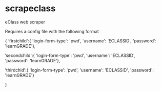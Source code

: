 # scrapeclass
eClass web scraper

Requires a config file with the following format

{
  ‘firstchild':{ 'login-form-type': 'pwd', 'username': ‘ECLASSID', 'password': 'learnGRADE'},
  
  ’secondchild':{ 'login-form-type': 'pwd', 'username': 'ECLASSID', 'password': 'learnGRADE'},
  
  ’thirdchid':{ 'login-form-type': 'pwd', 'username': 'ECLASSID', 'password': 'learnGRADE'}
  
 }
